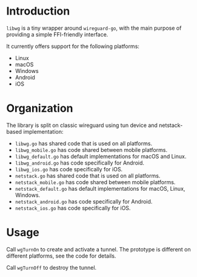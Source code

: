 # Introduction

`libwg` is a tiny wrapper around `wireguard-go`, with the main purpose of providing a simple FFI-friendly interface.

It currently offers support for the following platforms:

- Linux
- macOS
- Windows
- Android
- iOS

# Organization

The library is split on classic wireguard using tun device and netstack-based implementation:

- `libwg.go` has shared code that is used on all platforms.
- `libwg_mobile.go` has code shared between mobile platforms.
- `libwg_default.go` has default implementations for macOS and Linux.
- `libwg_android.go` has code specifically for Android.
- `libwg_ios.go` has code specifically for iOS.
- `netstack.go` has shared code that is used on all platforms.
- `netstack_mobile.go` has code shared between mobile platforms.
- `netstack_default.go` has default implementations for macOS, Linux, Windows.
- `netstack_android.go` has code specifically for Android.
- `netstack_ios.go` has code specifically for iOS.

# Usage

Call `wgTurnOn` to create and activate a tunnel. The prototype is different on different platforms, see the code for details.

Call `wgTurnOff` to destroy the tunnel.
